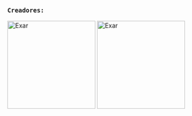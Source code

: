 ### `Creadores:`
<a href="https://github.com/OsExar"><img src="https://github.com/OsExar.png" width="200" height="200" alt="Exar"/></a>
<a href="https://github.com/Johannson27"><img src="https://github.com/Johannson27.png" width="200" height="200" alt="Exar"/></a>
